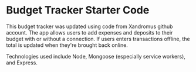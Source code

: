 # Budget Tracker Starter Code

This budget tracker was updated using code from Xandromus github account. The app allows users to add expenses and deposits to their budget with or without a connection. If users enters transactions offline, the total is updated when they're brought back online.

Technologies used include Node, Mongoose (especially service workers), and Express.